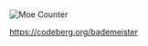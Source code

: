 
<h3 align="center"></h3>
<p align="left"> 
<img src="https://count.getloli.com/@bademeister9" alt="Moe Counter" />

<a href="https://codeberg.org/bademeister">https://codeberg.org/bademeister</a>

  
</p>




